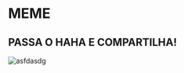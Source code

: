 # MEME
## PASSA O HAHA E COMPARTILHA!

![asfdasdg](https://user-images.githubusercontent.com/59674551/72037639-b360fc80-327d-11ea-93e4-6c2c42adb8aa.jpg)
